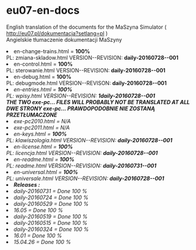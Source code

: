 # eu07-en-docs
English translation of the documents for the MaSzyna Simulator ( http://eu07.pl/dokumentacja?setlang=pl ) 
<br>
Angielskie tłumaczenie dokumentacji MaSzyny 

<li> en-change-trains.html  = <b>100%</b>
<br> PL: zmiana-skladow.html    VERSION--REVISION: <b>daily-20160728--001</b>
<br>
<li> en-control.html = <b>100%</b>
<br> PL: sterowanie.html        VERSION--REVISION: <b>daily-20160728--001</b>
<br>
<li> en-debug.html = <b>100%</b> 
<br> PL: debugmode.html         VERSION--REVISON: <b>daily-20160728--001</b>
<br>
<li><i> en-entries.html = <b>100%</b> 
<br> PL: wpisy.html             VERSION--REVISION: <b>1daily-20160728--001</b>
<br>
<b>
THE TWO exe-pc... FILES WILL PROBABLY NOT BE TRANSLATED AT ALL<br>
DWE STRONY exe-pc... PRAWDOPODOBNIE NIE ZOSTANĄ PRZETŁUMACZONE
</b>
<li><i> exe-pc2010.html = N/A
<br>
<li> exe-pc2011.html = N/A</i>
<br>
<li> en-keys.html = <b>100%</b>
<br> PL: klawiszologia.html     VERSION--REVISION: <b>daily-20160728--001</b>
<br>
<li> en-license.html = <b>100%</b> 
<br> PL: licencja.html          VERSION--REVISION: <b>daily-20160728--001</b>
<br>
<li> en-readme.html = <b>100%</b>
<br> PL: readme.html            VERSION--REVISION: <b>daily-20160731--001</b>
<br>
<li> en-universal.html = <b>100%</b> 
<br> PL: universale.html        VERSION--REVISION: <b>daily-20160728--001</b>

<br>
<li><b>Releases :</b></li>
<li>daily-20160731 = Done 100 %</li>
<li>daily-20160724 = Done 100 %</li>
<li>daily-20160529 = Done 100 %</li>
<li>16.05 = Done 100 %</li>
<li>daily-20160519 = Done 100 %</li>
<li>daily-20160515 = Done 100 %</li>
<li>daily-20160324 = Done 100 %</li>
<li>16.01 = Done 100 %</li>
<li>15.04.26 = Done 100 %</li>

